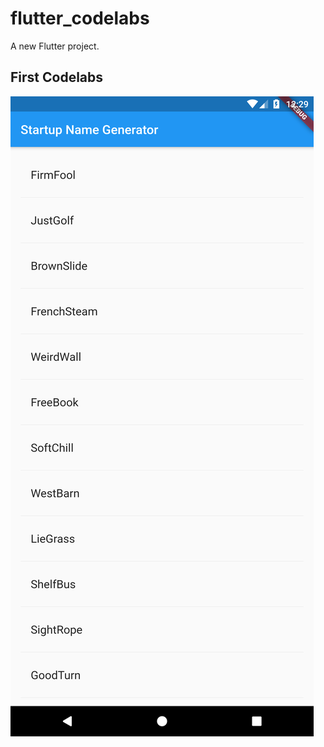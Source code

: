 # flutter_codelabs

A new Flutter project.

## First Codelabs
![Test Image 5](https://github.com/omerates760/flutter_codelabs/blob/master/screens/first_app.png)


